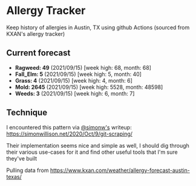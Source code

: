 # Allergy Tracker

Keep history of allergies in Austin, TX using github Actions (sourced from KXAN's allergy tracker)

## Current forecast
<!-- INJECT FORECAST -->
- **Ragweed: 49** (2021/09/15)  [week high: 68, month: 68]
- **Fall_Elm: 5** (2021/09/15)  [week high: 5, month: 40]
- **Grass: 4** (2021/09/15)  [week high: 4, month: 6]
- **Mold: 2645** (2021/09/15)  [week high: 5528, month: 48598]
- **Weeds: 3** (2021/09/15)  [week high: 6, month: 7]
<!-- END INJECT FORECAST -->

## Technique

I encountered this pattern via [@simonw's](https://github.com/simonw) writeup: https://simonwillison.net/2020/Oct/9/git-scraping/

Their implementation seems nice and simple as well, I should dig through their various use-cases for it and find other useful tools that I'm sure they've built

Pulling data from https://www.kxan.com/weather/allergy-forecast-austin-texas/
